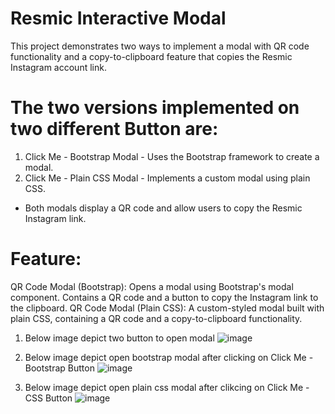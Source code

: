 # Resmic Interactive Modal
This project demonstrates two ways to implement a modal with QR code functionality and a copy-to-clipboard feature that copies the Resmic Instagram account link. 

# The two versions implemented on two different Button are:
1. Click Me - Bootstrap Modal - Uses the Bootstrap framework to create a modal.
2. Click Me - Plain CSS Modal - Implements a custom modal using plain CSS.
 - Both modals display a QR code and allow users to copy the Resmic Instagram link.

# Feature:
QR Code Modal (Bootstrap): Opens a modal using Bootstrap's modal component. Contains a QR code and a button to copy the Instagram link to the clipboard.
QR Code Modal (Plain CSS): A custom-styled modal built with plain CSS, containing a QR code and a copy-to-clipboard functionality.

1. Below image depict two button to open modal
![image](https://github.com/user-attachments/assets/f92169f5-7c01-458b-ba93-e6871fbadc79)

2. Below image depict open bootstrap modal after clicking on Click Me - Bootstrap Button
![image](https://github.com/user-attachments/assets/3d691bca-6db9-4de4-a8b2-cb82efcf78c3)

3. Below image depict open plain css modal after clikcing on Click Me - CSS Button
![image](https://github.com/user-attachments/assets/44054e4b-f292-4d96-9133-423d9c1b5283)



